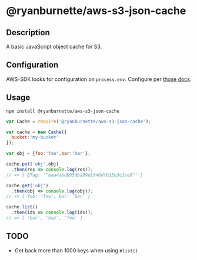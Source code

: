 # @ryanburnette/aws-s3-json-cache

## Description

A basic JavaScript object cache for S3.

## Configuration

AWS-SDK looks for configuration on `process.env`. Configure per [those docs](https://docs.aws.amazon.com/sdk-for-javascript/v2/developer-guide/loading-node-credentials-environment.html).

## Usage

```
npm install @ryanburnette/aws-s3-json-cache
```

```javascript
var Cache = require('@ryanburnette/aws-s3-json-cache');

var cache = new Cache({
  bucket:'my-bucket'
});

var obj = {foo:'foo',bar:'bar'};

cache.put('obj',obj)
  .then(res => console.log(res));
// => { ETag: '"baa4abdb95dba99d1946dfb15b3c1ce8"' }

cache.get('obj')
  .then(obj => console.log(obj));
// => { foo: 'foo', bar: 'bar' }

cache.list()
  .then(ids => console.log(ids));
// => [ 'bar', 'baz', 'foo' ]
```

## TODO

- Get back more than 1000 keys when using `#list()`
